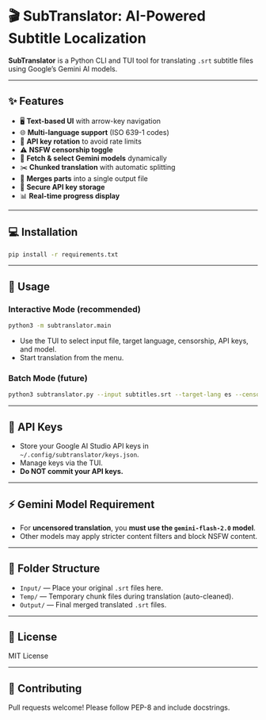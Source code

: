 # 🎬 SubTranslator: AI-Powered Subtitle Localization

**SubTranslator** is a Python CLI and TUI tool for translating `.srt` subtitle files using Google’s Gemini AI models.

---

## ✨ Features

- 🖥️ **Text-based UI** with arrow-key navigation
- 🌐 **Multi-language support** (ISO 639-1 codes)
- 🔄 **API key rotation** to avoid rate limits
- ⚠️ **NSFW censorship toggle**
- 🤖 **Fetch & select Gemini models** dynamically
- ✂️ **Chunked translation** with automatic splitting
- 📝 **Merges parts** into a single output file
- 🔐 **Secure API key storage**
- 📊 **Real-time progress display**

---

## 💻 Installation

```bash
pip install -r requirements.txt
```

---

## 🚀 Usage

### Interactive Mode (recommended)

```bash
python3 -m subtranslator.main
```

- Use the TUI to select input file, target language, censorship, API keys, and model.
- Start translation from the menu.

### Batch Mode (future)

```bash
python3 subtranslator.py --input subtitles.srt --target-lang es --censorship
```

---

## 🔑 API Keys

- Store your Google AI Studio API keys in `~/.config/subtranslator/keys.json`.
- Manage keys via the TUI.
- **Do NOT commit your API keys.**

---

## ⚡ Gemini Model Requirement

- For **uncensored translation**, you **must use the `gemini-flash-2.0` model**.
- Other models may apply stricter content filters and block NSFW content.

---

## 📂 Folder Structure

- `Input/` — Place your original `.srt` files here.
- `Temp/` — Temporary chunk files during translation (auto-cleaned).
- `Output/` — Final merged translated `.srt` files.

---

## 📄 License

MIT License

---

## 🤝 Contributing

Pull requests welcome! Please follow PEP-8 and include docstrings.
